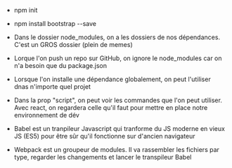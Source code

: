 - npm init
- npm install bootstrap --save
- Dans le dossier node_modules, on a les dossiers de nos dépendances. C'est un GROS dossier (plein de memes)
- Lorque l'on push un repo sur GitHub, on ignore le node_modules car on n'a besoin que du package.json
- Lorsque l'on installe une dépendance globalement, on peut l'utiliser dnas n'importe quel projet
- Dans la prop "script", on peut voir les commandes que l'on peut utiliser. Avec react, on regardera celle qu'il faut pour mettre en place notre environnement de dév

- Babel est un tranpileur Javascript qui tranforme du JS moderne en vieux JS (ES5) pour être sûr qu'il fonctionne sur d'ancien navigateur

- Webpack est un groupeur de modules. Il va rassembler les fichiers par type, regarder les changements et lancer le transpileur Babel
